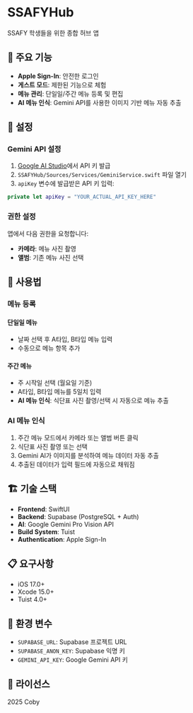 # SSAFYHub

SSAFY 학생들을 위한 종합 허브 앱

## 🚀 주요 기능

- **Apple Sign-In**: 안전한 로그인
- **게스트 모드**: 제한된 기능으로 체험
- **메뉴 관리**: 단일일/주간 메뉴 등록 및 편집
- **AI 메뉴 인식**: Gemini API를 사용한 이미지 기반 메뉴 자동 추출

## 🔧 설정

### Gemini API 설정

1. [Google AI Studio](https://makersuite.google.com/app/apikey)에서 API 키 발급
2. `SSAFYHub/Sources/Services/GeminiService.swift` 파일 열기
3. `apiKey` 변수에 발급받은 API 키 입력:

```swift
private let apiKey = "YOUR_ACTUAL_API_KEY_HERE"
```

### 권한 설정

앱에서 다음 권한을 요청합니다:
- **카메라**: 메뉴 사진 촬영
- **앨범**: 기존 메뉴 사진 선택

## 📱 사용법

### 메뉴 등록

#### 단일일 메뉴
- 날짜 선택 후 A타입, B타입 메뉴 입력
- 수동으로 메뉴 항목 추가

#### 주간 메뉴
- 주 시작일 선택 (월요일 기준)
- A타입, B타입 메뉴를 5일치 입력
- **AI 메뉴 인식**: 식단표 사진 촬영/선택 시 자동으로 메뉴 추출

### AI 메뉴 인식

1. 주간 메뉴 모드에서 카메라 또는 앨범 버튼 클릭
2. 식단표 사진 촬영 또는 선택
3. Gemini AI가 이미지를 분석하여 메뉴 데이터 자동 추출
4. 추출된 데이터가 입력 필드에 자동으로 채워짐

## 🏗️ 기술 스택

- **Frontend**: SwiftUI
- **Backend**: Supabase (PostgreSQL + Auth)
- **AI**: Google Gemini Pro Vision API
- **Build System**: Tuist
- **Authentication**: Apple Sign-In

## 📋 요구사항

- iOS 17.0+
- Xcode 15.0+
- Tuist 4.0+

## 🔐 환경 변수

- `SUPABASE_URL`: Supabase 프로젝트 URL
- `SUPABASE_ANON_KEY`: Supabase 익명 키
- `GEMINI_API_KEY`: Google Gemini API 키

## 📝 라이선스

2025 Coby
